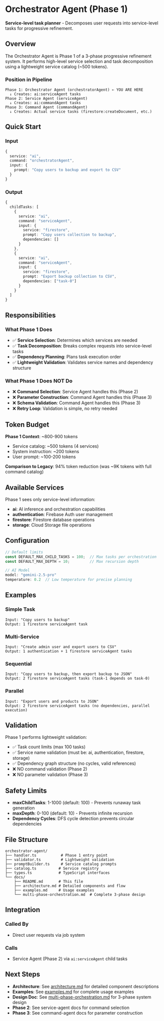 # Orchestrator Agent (Phase 1)

**Service-level task planner** - Decomposes user requests into service-level tasks for progressive refinement.

## Overview

The Orchestrator Agent is Phase 1 of a 3-phase progressive refinement system. It performs high-level service selection and task decomposition using a lightweight service catalog (~500 tokens).

### Position in Pipeline

```
Phase 1: Orchestrator Agent (orchestratorAgent) ← YOU ARE HERE
  ↓ Creates: ai:serviceAgent tasks
Phase 2: Service Agent (serviceAgent)
  ↓ Creates: ai:commandAgent tasks
Phase 3: Command Agent (commandAgent)
  ↓ Creates: Actual service tasks (firestore:createDocument, etc.)
```

## Quick Start

### Input

```typescript
{
  service: "ai",
  command: "orchestratorAgent",
  input: {
    prompt: "Copy users to backup and export to CSV"
  }
}
```

### Output

```typescript
{
  childTasks: [
    {
      service: "ai",
      command: "serviceAgent",
      input: {
        service: "firestore",
        prompt: "Copy users collection to backup",
        dependencies: []
      }
    },
    {
      service: "ai",
      command: "serviceAgent",
      input: {
        service: "firestore",
        prompt: "Export backup collection to CSV",
        dependencies: ["task-0"]
      }
    }
  ]
}
```

## Responsibilities

### What Phase 1 Does
- ✅ **Service Selection**: Determines which services are needed
- ✅ **Task Decomposition**: Breaks complex requests into service-level tasks
- ✅ **Dependency Planning**: Plans task execution order
- ✅ **Lightweight Validation**: Validates service names and dependency structure

### What Phase 1 Does NOT Do
- ❌ **Command Selection**: Service Agent handles this (Phase 2)
- ❌ **Parameter Construction**: Command Agent handles this (Phase 3)
- ❌ **Schema Validation**: Command Agent handles this (Phase 3)
- ❌ **Retry Loop**: Validation is simple, no retry needed

## Token Budget

**Phase 1 Context**: ~800-900 tokens
- Service catalog: ~500 tokens (4 services)
- System instruction: ~200 tokens
- User prompt: ~100-200 tokens

**Comparison to Legacy**: 94% token reduction (was ~9K tokens with full command catalog)

## Available Services

Phase 1 sees only service-level information:

- **ai**: AI inference and orchestration capabilities
- **authentication**: Firebase Auth user management
- **firestore**: Firestore database operations
- **storage**: Cloud Storage file operations

## Configuration

```typescript
// Default limits
const DEFAULT_MAX_CHILD_TASKS = 100;  // Max tasks per orchestration
const DEFAULT_MAX_DEPTH = 10;         // Max recursion depth

// AI Model
model: "gemini-2.5-pro"
temperature: 0.2  // Low temperature for precise planning
```

## Examples

### Simple Task
```
Input: "Copy users to backup"
Output: 1 firestore serviceAgent task
```

### Multi-Service
```
Input: "Create admin user and export users to CSV"
Output: 1 authentication + 1 firestore serviceAgent tasks
```

### Sequential
```
Input: "Copy users to backup, then export backup to JSON"
Output: 2 firestore serviceAgent tasks (task-1 depends on task-0)
```

### Parallel
```
Input: "Export users and products to JSON"
Output: 2 firestore serviceAgent tasks (no dependencies, parallel execution)
```

## Validation

Phase 1 performs lightweight validation:
- ✅ Task count limits (max 100 tasks)
- ✅ Service name validation (must be: ai, authentication, firestore, storage)
- ✅ Dependency graph structure (no cycles, valid references)
- ❌ NO command validation (Phase 2)
- ❌ NO parameter validation (Phase 3)

## Safety Limits

- **maxChildTasks**: 1-1000 (default: 100) - Prevents runaway task generation
- **maxDepth**: 0-100 (default: 10) - Prevents infinite recursion
- **Dependency Cycles**: DFS cycle detection prevents circular dependencies

## File Structure

```
orchestrator-agent/
├── handler.ts           # Phase 1 entry point
├── validator.ts         # Lightweight validation
├── promptBuilder.ts     # Service catalog prompts
├── catalog.ts          # Service registry
├── types.ts            # TypeScript interfaces
└── docs/
    ├── README.md       # This file
    ├── architecture.md # Detailed components and flow
    ├── examples.md     # Usage examples
    └── multi-phase-orchestration.md  # Complete 3-phase design
```

## Integration

### Called By
- Direct user requests via job system

### Calls
- Service Agent (Phase 2) via `ai:serviceAgent` child tasks

## Next Steps

- **Architecture**: See [architecture.md](./architecture.md) for detailed component descriptions
- **Examples**: See [examples.md](./examples.md) for complete usage examples
- **Design Doc**: See [multi-phase-orchestration.md](./multi-phase-orchestration.md) for 3-phase system design
- **Phase 2**: See service-agent docs for command selection
- **Phase 3**: See command-agent docs for parameter construction
